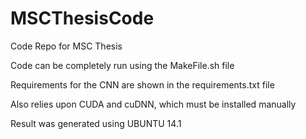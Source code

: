 # MSCThesisCode
Code Repo for MSC Thesis

Code can be completely run using the MakeFile.sh file

Requirements for the CNN are shown in the requirements.txt file

Also relies upon CUDA and cuDNN, which must be installed manually

Result was generated using UBUNTU 14.1
